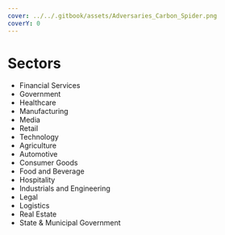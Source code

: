```yaml
---
cover: ../../.gitbook/assets/Adversaries_Carbon_Spider.png
coverY: 0
---
```


# Sectors

* Financial Services
* Government
* Healthcare
* Manufacturing
* Media
* Retail
* Technology
* Agriculture
* Automotive
* Consumer Goods
* Food and Beverage
* Hospitality
* Industrials and Engineering
* Legal
* Logistics
* Real Estate
* State & Municipal Government
